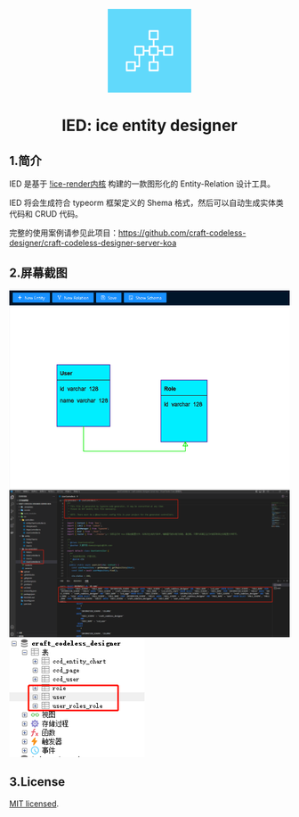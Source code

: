 <p align="center">
<img width="150" src="./tests/assets/ice-entity-designer.png">
</p>

<h1 align="center">IED: ice entity designer</h1>

## 1.简介

IED 是基于 [!ice-render内核](https://github.com/ice-render/ice-render) 构建的一款图形化的 Entity-Relation 设计工具。


IED 将会生成符合 typeorm 框架定义的 Shema 格式，然后可以自动生成实体类代码和 CRUD 代码。

完整的使用案例请参见此项目：https://github.com/craft-codeless-designer/craft-codeless-designer-server-koa

## 2.屏幕截图

<img src="./tests/assets/3.png">

<img src="./tests/assets/1.png">

<img src="./tests/assets/2.png">

## 3.License

[MIT licensed](./LICENSE).